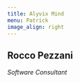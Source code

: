 ```yaml
---
title: Alyvix Mind
menu: Patrick
image_align: right
---
```


## **Rocco** Pezzani
*Software Consultant*

<a href="https://it.linkedin.com/in/patrick-zambelli-b7127915" target="_blank"><i class="fa fa-linkedin-square fa-3x"></i></a>
